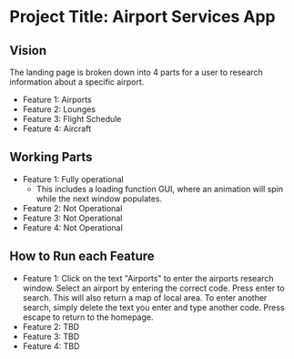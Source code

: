 # Project Title: Airport Services App

## Vision
The landing page is broken down into 4 parts for a user to research information about a specific airport.

- Feature 1: Airports 
- Feature 2: Lounges
- Feature 3: Flight Schedule
- Feature 4: Aircraft

## Working Parts
- Feature 1: Fully operational
  - This includes a loading function GUI, where an animation will spin while the next window populates.
- Feature 2: Not Operational
- Feature 3: Not Operational
- Feature 4: Not Operational

## How to Run each Feature
- Feature 1: Click on the text "Airports" to enter the airports research window. Select an airport by entering the correct code. Press enter to search. This will also return a map of local area. To enter another search, simply delete the text you enter and type another code. Press escape to return to the homepage.
- Feature 2: TBD
- Feature 3: TBD
- Feature 4: TBD

